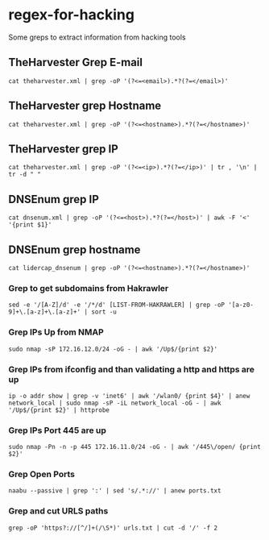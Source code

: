 # regex-for-hacking
Some greps to extract information from hacking tools
## TheHarvester Grep E-mail
```
cat theharvester.xml | grep -oP '(?<=<email>).*?(?=</email>)'
```
## TheHarvester grep Hostname
```
cat theharvester.xml | grep -oP '(?<=<hostname>).*?(?=</hostname>)'
```
## TheHarvester grep IP
```
cat theharvester.xml | grep -oP '(?<=<ip>).*?(?=</ip>)' | tr , '\n' | tr -d " "
```
## DNSEnum grep IP
```
cat dnsenum.xml | grep -oP '(?<=<host>).*?(?=</host>)' | awk -F '<' '{print $1}'
```
## DNSEnum grep hostname
```
cat lidercap_dnsenum | grep -oP '(?<=<hostname>).*?(?=</hostname>)'
```
### Grep to get subdomains from Hakrawler
```
sed -e '/[A-Z]/d' -e '/*/d' [LIST-FROM-HAKRAWLER] | grep -oP '[a-z0-9]+\.[a-z]+\.[a-z]+' | sort -u
```
### Grep IPs Up from NMAP
```
sudo nmap -sP 172.16.12.0/24 -oG - | awk '/Up$/{print $2}'
```
### Grep IPs from ifconfig and than validating a http and https are up
```
ip -o addr show | grep -v 'inet6' | awk '/wlan0/ {print $4}' | anew network_local | sudo nmap -sP -iL network_local -oG - | awk '/Up$/{print $2}' | httprobe
```
### Grep IPs Port 445 are up

```
sudo nmap -Pn -n -p 445 172.16.11.0/24 -oG - | awk '/445\/open/ {print $2}' 
```
### Grep Open Ports 

```
naabu --passive | grep ':' | sed 's/.*://' | anew ports.txt
```
### Grep and cut URLS paths
```
grep -oP 'https?://[^/]+(/\S*)' urls.txt | cut -d '/' -f 2
```

